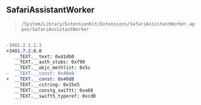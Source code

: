 ## SafariAssistantWorker

> `/System/Library/ExtensionKit/Extensions/SafariAssistantWorker.appex/SafariAssistantWorker`

```diff

-3401.2.1.1.1
+3401.7.2.0.0
   __TEXT.__text: 0x41db0
   __TEXT.__auth_stubs: 0xf90
   __TEXT.__objc_methlist: 0x5c
-  __TEXT.__const: 0x40e8
+  __TEXT.__const: 0x40d8
   __TEXT.__cstring: 0x15e5
   __TEXT.__constg_swiftt: 0xa68
   __TEXT.__swift5_typeref: 0xcd8

```

